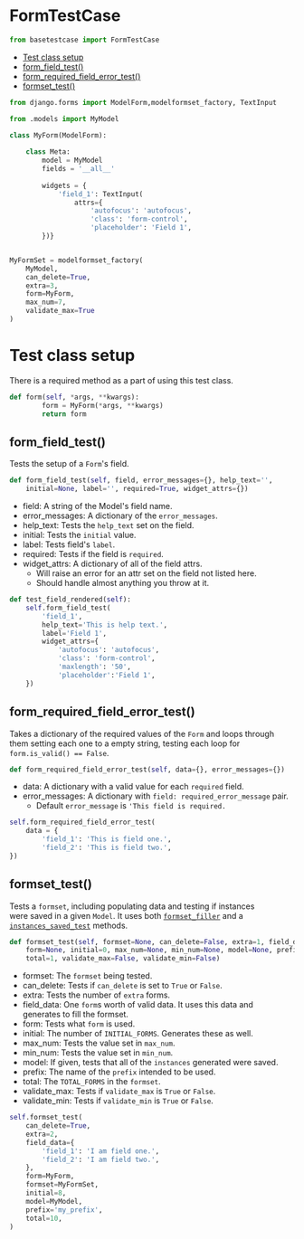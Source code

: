 
# FormTestCase

```python
from basetestcase import FormTestCase
```

- [Test class setup](#Test-class-setup)
- [form_field_test()](#form_field_test())
- [form_required_field_error_test()](#form_required_field_error_test())
- [formset_test()](#formset_test())

```python
from django.forms import ModelForm,modelformset_factory, TextInput

from .models import MyModel

class MyForm(ModelForm):
    
    class Meta:
        model = MyModel
        fields = '__all__'
        
        widgets = {
            'field_1': TextInput(
                attrs={
                    'autofocus': 'autofocus',
                    'class': 'form-control',
                    'placeholder': 'Field 1',
        })}


MyFormSet = modelformset_factory(
    MyModel,
    can_delete=True,
    extra=3,
    form=MyForm,
    max_num=7,
    validate_max=True
)
```

# Test class setup

There is a required method as a part of using this test class.

```python
def form(self, *args, **kwargs):
        form = MyForm(*args, **kwargs)
        return form
```

## form_field_test()
Tests the setup of a `Form`'s field.

```python
def form_field_test(self, field, error_messages={}, help_text='',
    initial=None, label='', required=True, widget_attrs={})
```

- field: A string of the Model's field name.
- error_messages: A dictionary of the `error_messages`.
- help_text: Tests the `help_text` set on the field.
- initial: Tests the `initial` value.
- label: Tests field's `label`.
- required: Tests if the field is `required`.
- widget_attrs: A dictionary of all of the field attrs.<br />
    - Will raise an error for an attr set on the field not listed here.<br />
    - Should handle almost anything you throw at it.

```python
def test_field_rendered(self):
    self.form_field_test(
        'field_1',
        help_text='This is help text.',
        label='Field 1',
        widget_attrs={
            'autofocus': 'autofocus',
            'class': 'form-control',
            'maxlength': '50',
            'placeholder':'Field 1',
    })
```

## form_required_field_error_test()
Takes a dictionary of the required values of the `Form` and
loops through them setting each one to a empty string, testing
each loop for `form.is_valid() == False`.

```python
def form_required_field_error_test(self, data={}, error_messages={})
```
- data: A dictionary with a valid value for each `required` field.
- error_messages: A dictionary with `field: required_error_message` pair.<br />
    - Default `error_message` is `'This field is required.`

```python
self.form_required_field_error_test(
    data = {
        'field_1': 'This is field one.',
        'field_2': 'This is field two.',
})
```

## formset_test()
Tests a `formset`, including populating data and testing if instances<br />
were saved in a given `Model`. It uses both [`formset_filler`]() and a<br />
[`instances_saved_test`]() methods.

```python
def formset_test(self, formset=None, can_delete=False, extra=1, field_data={},
    form=None, initial=0, max_num=None, min_num=None, model=None, prefix='form',
    total=1, validate_max=False, validate_min=False)
```

- formset: The `formset` being tested.
- can_delete: Tests if `can_delete` is set to `True` or `False`.
- extra: Tests the number of `extra` forms.
- field_data: One `form`s worth of valid data. It uses this data and<br />
generates to fill the formset.
- form: Tests what `form` is used.
- initial: The number of `INITIAL_FORMS`. Generates these as well.
- max_num: Tests the value set in `max_num`.
- min_num: Tests the value set in `min_num`.
- model: If given, tests that all of the `instances` generated were saved.
- prefix: The name of the `prefix` intended to be used.
- total: The `TOTAL_FORMS` in the `formset`.
- validate_max: Tests if `validate_max` is `True` or `False`.
- validate_min: Tests if `validate_min` is `True` or `False`.

```python
self.formset_test(
    can_delete=True,
    extra=2,
    field_data={
        'field_1': 'I am field one.',
        'field_2': 'I am field two.',
    },
    form=MyForm,
    formset=MyFormSet,
    initial=8,
    model=MyModel,
    prefix='my_prefix',
    total=10,
)
```
